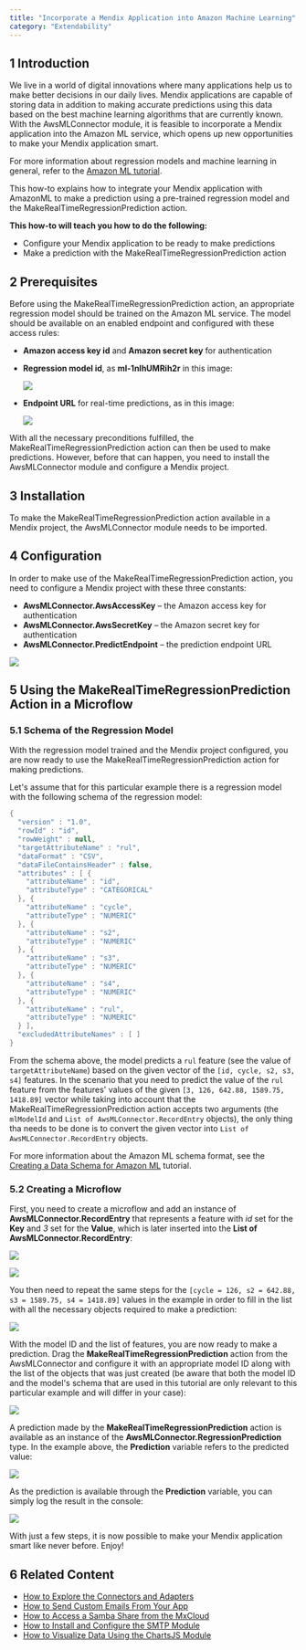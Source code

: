 ```yaml
---
title: "Incorporate a Mendix Application into Amazon Machine Learning"
category: "Extendability"
---
```


## 1 Introduction

We live in a world of digital innovations where many applications help us to make better decisions in our daily lives. Mendix applications are capable of storing data in addition to making accurate predictions using this data based on the best machine learning algorithms that are currently known. With the AwsMLConnector module, it is feasible to incorporate a Mendix application into the Amazon ML service, which opens up new opportunities to make your Mendix application smart.

For more information about regression models and machine learning in general, refer to the [Amazon ML tutorial](https://aws.amazon.com/machine-learning/).

This how-to explains how to integrate your Mendix application with AmazonML to make a prediction using a pre-trained regression model and the MakeRealTimeRegressionPrediction action.

**This how-to will teach you how to do the following:**

* Configure your Mendix application to be ready to make predictions
* Make a prediction with the MakeRealTimeRegressionPrediction action

## 2 Prerequisites

Before using the MakeRealTimeRegressionPrediction action, an appropriate regression model should be trained on the Amazon ML service. The model should be available on an enabled endpoint and configured with these access rules:

* **Amazon access key id** and **Amazon secret key** for authentication
* **Regression model id**, as **ml-1nlhUMRih2r** in this image:

    ![](attachments/19203531/19399126.png)

* **Endpoint URL** for real-time predictions, as in this image:

    ![](attachments/19203531/19399125.png)

With all the necessary preconditions fulfilled, the MakeRealTimeRegressionPrediction action can then be used to make predictions. However, before that can happen, you need to install the AwsMLConnector module and configure a Mendix project.

## 3 Installation

To make the MakeRealTimeRegressionPrediction action available in a Mendix project, the AwsMLConnector module needs to be imported.

## 4 Configuration

In order to make use of the MakeRealTimeRegressionPrediction action, you need to configure a Mendix project with these three constants:

* **AwsMLConnector.AwsAccessKey** – the Amazon access key for authentication
* **AwsMLConnector.AwsSecretKey** – the Amazon secret key for authentication
* **AwsMLConnector.PredictEndpoint** – the prediction endpoint URL

![](attachments/19203531/19399127.png)

## 5 Using the MakeRealTimeRegressionPrediction Action in a Microflow

### 5.1 Schema of the Regression Model

With the regression model trained and the Mendix project configured, you are now ready to use the MakeRealTimeRegressionPrediction action for making predictions. 

Let's assume that for this particular example there is a regression model with the following schema of the regression model:

```java
{
  "version" : "1.0",
  "rowId" : "id",
  "rowWeight" : null,
  "targetAttributeName" : "rul",
  "dataFormat" : "CSV",
  "dataFileContainsHeader" : false,
  "attributes" : [ {
    "attributeName" : "id",
    "attributeType" : "CATEGORICAL"
  }, {
    "attributeName" : "cycle",
    "attributeType" : "NUMERIC"
  }, {
    "attributeName" : "s2",
    "attributeType" : "NUMERIC"
  }, {
    "attributeName" : "s3",
    "attributeType" : "NUMERIC"
  }, {
    "attributeName" : "s4",
    "attributeType" : "NUMERIC"
  }, {
    "attributeName" : "rul",
    "attributeType" : "NUMERIC"
  } ],
  "excludedAttributeNames" : [ ]
}
```

From the schema above, the model predicts a `rul` feature (see the value of `targetAttributeName`) based on the given vector of the `[id, cycle, s2, s3, s4]` features. In the scenario that you need to predict the value of the `rul` feature from the features' values of the given `[3, 126, 642.88, 1589.75, 1418.89]` vector while taking into account that the MakeRealTimeRegressionPrediction action accepts two arguments (the `mlModelId` and `List of AwsMLConnector.RecordEntry` objects), the only thing tha needs to be done is to convert the given vector into `List of AwsMLConnector.RecordEntry` objects.

For more information about the Amazon ML schema format, see the [Creating a Data Schema for Amazon ML](http://docs.aws.amazon.com/machine-learning/latest/dg/creating-a-data-schema-for-amazon-ml.html) tutorial.

### 5.2 Creating a Microflow

First, you need to create a microflow and add an instance of **AwsMLConnector.RecordEntry** that represents a feature with *id* set for the **Key** and *3* set for the **Value**, which is later inserted into the **List of AwsMLConnector.RecordEntry**:

![](attachments/19203531/19399128.png)

![](attachments/19203531/19399129.png)

You then need to repeat the same steps for the `[cycle = 126, s2 = 642.88, s3 = 1589.75, s4 = 1418.89]` values in the example in order to fill in the list with all the necessary objects required to make a prediction:

![](attachments/19203531/19399130.png)

With the model ID and the list of features, you are now ready to make a prediction. Drag the **MakeRealTimeRegressionPrediction** action from the AwsMLConnector and configure it with an appropriate model ID along with the list of the objects that was just created (be aware that both the model ID and the model's schema that are used in this tutorial are only relevant to this particular example and will differ in your case):

![](attachments/19203531/19399131.png)

A prediction made by the **MakeRealTimeRegressionPrediction** action is available as an instance of the **AwsMLConnector.RegressionPrediction** type. In the example above, the **Prediction** variable refers to the predicted value:

![](attachments/19203531/19399135.png)

As the prediction is available through the **Prediction** variable, you can simply log the result in the console:

![](attachments/19203531/19399136.png)

With just a few steps, it is now possible to make your Mendix application smart like never before. Enjoy!

## 6 Related Content
* [How to Explore the Connectors and Adapters](explore-the-connectors-and-adapters)
* [How to Send Custom Emails From Your App](send-custom-emails-from-your-app)
* [How to Access a Samba Share from the MxCloud](access-a-samba-share-from-the-mxcloud)
* [How to Install and Configure the SMTP Module](install-and-configure-the-smtp-module)
* [How to Visualize Data Using the ChartsJS Module](visualize-data-using-the-chartsjs-module)
